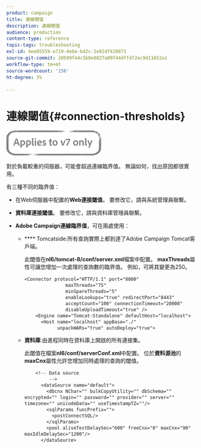 ```yaml
---
product: campaign
title: 連線閾值
description: 連線閾值
audience: production
content-type: reference
topic-tags: troubleshooting
exl-id: 4ee05559-e719-4e6e-b42c-1e82df428871
source-git-commit: 20509f44c5b8e0827a09f44dffdf2ec9d11652a1
workflow-type: tm+mt
source-wordcount: '156'
ht-degree: 3%

---
```


# 連線閾值{#connection-thresholds}

![](../../assets/v7-only.svg)

對於負載較重的伺服器，可能會超過連線臨界值。 無論如何，找出原因都很實用。

有三種不同的臨界值：

* 在Web伺服器中配置的&#x200B;**Web連接閾值**。 要修改它，請與系統管理員聯繫。

* **資料庫連接閾值**。 要修改它，請與資料庫管理員聯繫。

* **Adobe Campaign連線臨界值**，可在兩處使用：

   * **** Tomcatside:所有查詢實際上都到達了Adobe Campaign Tomcat客戶端。

      此閾值在&#x200B;**nl6/tomcat-8/conf/server.xml**&#x200B;檔案中配置。 **maxThreads**&#x200B;屬性可讓您增加一次處理的查詢數的臨界值。 例如，可將其變更為250。

      ```
      <Connector protocol="HTTP/1.1" port="8080"
                     maxThreads="75"
                     minSpareThreads="5"
                     enableLookups="true" redirectPort="8443"
                     acceptCount="100" connectionTimeout="20000"
                     disableUploadTimeout="true" />
          <Engine name="Tomcat-Standalone" defaultHost="localhost">
            <Host name="localhost" appBase="./"
                  unpackWARs="true" autoDeploy="true">
      ```

   * **資料庫**:由進程同時在資料庫上開啟的所有連接集。

      此閾值在檔案&#x200B;**nl6/conf/serverConf.xml**&#x200B;中配置。 位於&#x200B;**資料源池**&#x200B;的&#x200B;**maxCnx**&#x200B;屬性允許您增加同時處理的查詢的閾值。

      ```
          <!-- Data source
               -->
            <dataSource name="default">
              <dbcnx NChar="" bulkCopyUtility="" dbSchema="" encrypted="" login="" password="" provider="" server="" timezone="" unicodeData="" useTimestampTZ=""/>
              <sqlParams funcPrefix="">
                <postConnectSQL/>
              </sqlParams>
              <pool aliveTestDelaySec="600" freeCnx="0" maxCnx="90" maxIdleDelaySec="1200"/>
            </dataSource>
      ```
